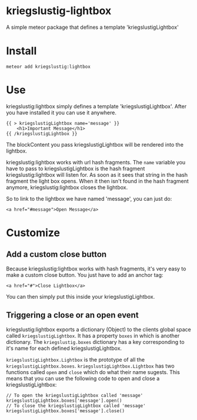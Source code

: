 # kriegslustig-lightbox
A simple meteor package that defines a template 'kriegslustigLightbox'

# Install
`meteor add kriegslustig:lightbox`

# Use
kriegslustig:lightbox simply defines a template 'kriegslustigLightbox'. After you have installed it you can use it anywhere.

```
{{ > kriegslustigLightbox name='message' }}
    <h1>Important Message</h1>
{{ /kriegslustigLightbox }}
```

The blockContent you pass kriegslustigLightbox will be rendered into the lightbox.

kriegslustig:lightbox works with url hash fragments. The `name` variable you have to pass to kriegslustigLightbox is the hash fragment kriegslustig:lightbox will listen for. As soon as it sees that string in the hash fragment the light box opens. When it then isn't found in the hash fragment anymore, kriegslustig:lightbox closes the lightbox.

So to link to the lightbox we have named 'message', you can just do:
```
<a href="#message">Open Message</a>
```

# Customize

## Add a custom close button

Because kriegslustig:lightbox works with hash fragments, it's very easy to make a custom close button. You just have to add an anchor tag:

```
<a href="#">Close Lightbox</a>
```

You can then simply put this inside your kriegslustigLightbox.

## Triggering a close or an open event

kriegslustig:lightbox exports a dictionary (Object) to the clients global space called `kriegslustigLightbox`. It has a property `boxes` in which is another dictionary. The `kriegslustig.boxes` dictionary has a key corresponding to it's name for each defined kriegslustigLightbox.

`kriegslustigLightbox.Lightbox` is the prototype of all the `kriegslustigLightbox.boxes`. `kriegslustigLightbox.Lightbox` has two functions called `open` and `close` which do what their name sugests. This means that you can use the following code to open and close a kriegslustigLightbox:

```
// To open the kriegslustigLightbox called 'message'
kriegslustigLightbox.boxes['message'].open()
// To close the kriegslustigLightbox called 'message'
kriegslustigLightbox.boxes['message'].close()
```